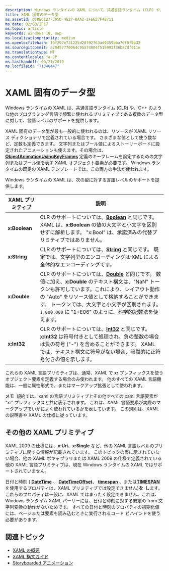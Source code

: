 ```yaml
---
description: Windows ランタイムの XAML について、共通言語ランタイム (CLR) や、C++ のような他のプログラミング言語での特定のデータ型に対する言語レベルのサポートの一覧を示します。
title: XAML 固有のデータ型
ms.assetid: D50E6127-395D-4E27-BAA2-2FE627F4B711
ms.date: 02/08/2017
ms.topic: article
keywords: windows 10, uwp
ms.localizationpriority: medium
ms.openlocfilehash: 19f297e731225d28f92f63ad9359bba70f0f0b32
ms.sourcegitcommit: a20457776064c95a74804f519993f36b87df911e
ms.translationtype: MT
ms.contentlocale: ja-JP
ms.lasthandoff: 09/27/2019
ms.locfileid: "71340447"
---
```

# <a name="xaml-intrinsic-data-types"></a>XAML 固有のデータ型


Windows ランタイムの XAML は、共通言語ランタイム (CLR) や、C++ のような他のプログラミング言語で頻繁に使われるプリミティブである複数のデータ型に対して、言語レベルのサポートを提供します。

XAML 固有のデータ型が最も一般的に使われるのは、リソースが XAML リソース ディクショナリで定義されている場合です。 さまざまな値として使う数など、定数も定義できます。 文字列またはブール値によるストーリーボードに設定されたアニメーションも使えます。その場合は、[**ObjectAnimationUsingKeyFrames**](https://docs.microsoft.com/uwp/api/Windows.UI.Xaml.Media.Animation.ObjectAnimationUsingKeyFrames) 定義のキーフレームを設定するための文字列またはブール値を表す XAML オブジェクト要素が必要です。 Windows ランタイムの既定の XAML テンプレートでは、この両方の手法が使われます。

Windows ランタイムの XAML は、次の型に対する言語レベルのサポートを提供します。

| XAML プリミティブ | 説明 |
|-------|-------------|
| **x:Boolean**  | CLR のサポートについては、[**Boolean**](https://docs.microsoft.com/dotnet/api/system.boolean) と同じです。 XAML は、**x:Boolean** の値の大文字と小文字を区別せずに解析します。 "x:Bool" は、承諾済みの代替プリミティブではありません。 |
| **x:String**   | CLR のサポートについては、[**String**](https://docs.microsoft.com/dotnet/api/system.string) と同じです。 既定では、文字列型のエンコーディングは XML による全体的なエンコーディングです。 |
| **x:Double**   | CLR のサポートについては、[**Double**](https://docs.microsoft.com/dotnet/api/system.double) と同じです。 数値に加え、**x:Double** のテキスト構文は、"NaN" トークンも許可しています。これにより、レイアウト動作の "Auto" をリソース値として格納することができます。 トークンでは、大文字と小文字が区別されます。 `1,000,000` に "1+E06" のように、科学的記数法を使えます。 |
| **x:Int32**    | CLR のサポートについては、[**Int32**](https://docs.microsoft.com/dotnet/api/system.int32) と同じです。 **x:Int32** は符号付きとして処理され、負の整数の場合は負の符号 ("-") を含めることができます。 XAML では、テキスト構文に符号がない場合、暗黙的に正符号付きの値を示します。 |

これらの XAML 言語プリミティブは、通常、XAML で **x:** プレフィックスを使うオブジェクト要素を定義する場合のみ使われます。 他のすべての XAML 言語機能は、一般に属性形式で、またはマークアップ拡張として使われます。

**メモ**  規約では、xaml の言語プリミティブとその他すべての xaml 言語要素が "x:" プレフィックスと共に表示されます。 これは、XAML 言語要素が実際のマークアップでいかによく使われているかを表しています。 この規則は、XAML の説明書や XAML の仕様に従っています。

## <a name="other-xaml-primitives"></a>その他の XAML プリミティブ

XAML 2009 の仕様には、**x:Uri**、**x:Single** など、他の XAML 言語レベルのプリミティブに関する情報が記載されています。 このトピックの表に示されていない場合、他の XAML ボキャブラリまたは XAML 2009 の仕様で定義されている他の XAML 言語プリミティブは、現在 Windows ランタイムの XAML ではサポートされていません。

日付と時刻 ( [**DateTime**](https://docs.microsoft.com/uwp/api/Windows.Foundation.DateTime) 、 [**DateTimeOffset**](https://docs.microsoft.com/dotnet/api/system.datetimeoffset)、 [**timespan**](https://docs.microsoft.com/uwp/api/Windows.Foundation.TimeSpan) 、または[**TIMESPAN**](https://docs.microsoft.com/dotnet/api/system.timespan)を使用するプロパティは、XAML プリミティブでは設定できません)**を  し**ます。 これらのプロパティは一般に、XAML ではまったく設定できません。これは、Windows ランタイム XAML パーサーには、日付と時刻に対する既定の from 文字列変換の動作がないためです。 すべての日付と時刻のプロパティの初期化値には、ページまたは要素を読み込むときに実行されるコード ビハインドを使う必要があります。

## <a name="related-topics"></a>関連トピック

* [XAML の概要](xaml-overview.md)
* [XAML 構文ガイド](xaml-syntax-guide.md)
* [Storyboarded アニメーション](https://docs.microsoft.com/windows/uwp/graphics/storyboarded-animations)
 

